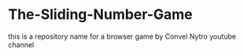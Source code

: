 # The-Sliding-Number-Game
this is a repository name for a browser game by Convel Nytro youtube channel

